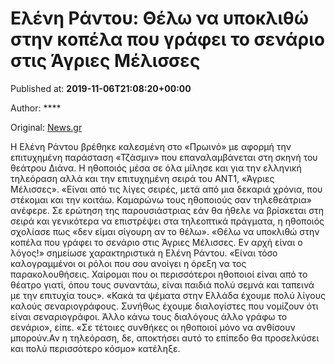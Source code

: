 
# Ελένη Ράντου: Θέλω να υποκλιθώ στην κοπέλα που γράφει το σενάριο στις Άγριες Μέλισσες

Published at: **2019-11-06T21:08:20+00:00**

Author: ****

Original: [News.gr](https://www.news.gr/lifestyle/article/2022494/eleni-rantou-thelo-na-ipoklitho-stin-kopela-pou-grafi-to-senario-stis-agries-melisses.html)

H Ελένη Ράντου βρέθηκε καλεσμένη στο «Πρωινό» με αφορμή την επιτυχημένη παράσταση «Τζάσμιν» που επαναλαμβάνεται στη σκηνή του θεάτρου Διάνα.
Η ηθοποιός μέσα σε όλα μίλησε και για την ελληνική τηλεόραση αλλά και την επιτυχημένη σειρά του ΑΝΤ1, «Άγριες Μέλισσες».
«Είναι από τις λίγες σειρές, μετά από μια δεκαριά χρόνια, που στέκομαι και την κοιτάω. Καμαρώνω τους ηθοποιούς σαν τηλεθεάτρια» ανέφερε.
Σε ερώτηση της παρουσιάστριας εάν θα ήθελε να βρίσκεται στη σειρά και γενικότερα να επιστρέψει στα τηλεοπτικά πράγματα, η ηθοποιός σχολίασε πως «δεν είμαι σίγουρη αν το θέλω».
«Θέλω να υποκλιθώ στην κοπέλα που γράφει το σενάριο στις Άγριες Μέλισσες. Εν αρχή είναι ο λόγος!» σημείωσε χαρακτηριστικά η Ελένη Ράντου. «Είναι τόσο καλογραμμένοι οι ρόλοι που σου ανοίγει η όρεξη να τος παρακολουθήσεις. Χαίρομαι που οι περισσότεροι ηθοποιοί είναι από το θέατρο γιατί, όπου τους συναντάω, είναι παιδιά πολύ σεμνά και ταπεινά με την επιτυχία τους».
«Κακά τα ψέματα στην Ελλάδα έχουμε πολύ λίγους καλούς σεναριογράφους. Συνήθως έχουμε διαλογίστες που νομίζουν ότι είναι σεναριογράφοι. Άλλο κάνω τους διαλόγους άλλο γράφω το σενάριο», είπε.
«Σε τέτοιες συνθήκες οι ηθοποιοί μόνο να ανθίσουν μπορούν.Αν η τηλεόραση, δε, αποκτήσει αυτό το επίπεδο θα προσελκύσει και πολύ περισσότερο κόσμο» κατέληξε.
